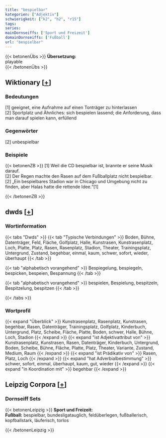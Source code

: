 ```yaml
---
title: "bespielbar"
kategorien: ["Adjektiv"]
schwierigkeit: ["k2", "h2", "r15"]
tags:
series:
mainDornseiffs: ['Sport und Freizeit']
domainDornseiffs: ['Fußball']
url: "bespielbar"
---
```


{{< betonenÜbs >}}
**Übersetzung:**  
playable  
{{< /betonenÜbs >}}

## Wiktionary [[+](https://de.wiktionary.org/wiki/bespielbar)]

### Bedeutungen
[1] geeignet, eine Aufnahme auf einen Tonträger zu hinterlassen  
[2] Sportplatz und Ähnliches: sich bespielen lassend; die Anforderung, dass man darauf spielen kann, erfüllend  

### Gegenwörter
[2] unbespielbar  

### Beispiele
{{< betonenZB >}}
[1] Weil die CD bespielbar ist, brannte er seine Musik darauf.  
[2] Der Regen machte den Rasen auf dem Fußballplatz nicht bespielbar.  
[2] „Ein bespielbares Stadion war in Chicago und Umgebung nicht zu finden, aber Halas hatte die rettende Idee.“[1]  

{{< /betonenZB >}}


## dwds [[+](https://www.dwds.de/wb/bespielbar)]

### Wortinformation
{{< tabs "Dwds" >}}
{{< tab "Typische Verbindungen" >}}
Boden, Bühne, Datenträger, Feld, Fläche, Golfplatz, Halle, Kunstrasen, Kunstrasenplatz, Loch, Platte, Platz, Rasen, Rasenplatz, Stadion, Theater, Trainingsplatz, Untergrund, Zustand, begehbar, einmal, kaum, schwer, sofort, wieder, überhaupt
{{< /tab >}}

{{< tab "alphabetisch vorangehend" >}}
Bespiegelung, bespiegeln, bespicken, bespeien, Bespannung
{{< /tab >}}

{{< tab "alphabetisch vorangehend" >}}
bespielen, Bespielung, bespitzeln, Bespitzelung, bespitzen
{{< /tab >}}

{{< /tabs >}}

### Wortprofil
{{< expand "Überblick" >}} Kunstrasenplatz, Rasenplatz, Kunstrasen, begehbar, Rasen, Datenträger, Trainingsplatz, Golfplatz, Kinderbuch, Untergrund, Platz, Scheibe, Fläche, Platte, Boden, schwer, Halle, Bühne, Loch, Stadion {{< /expand >}}
{{< expand "ist Adjektivattribut von" >}} Kunstrasenplatz, Kunstrasen, Rasen, Datenträger, Kinderbuch, Untergrund, Boden, Scheibe, Bühne, Fläche, Platte, Platz, Theater, Variante, Zustand, Medium, Raum {{< /expand >}}
{{< expand "ist Prädikativ von" >}} Rasen, Platz, Loch {{< /expand >}}
{{< expand "hat Adverbialbestimmung" >}} schwer, sofort, einmal, überhaupt, kaum, gut, wieder {{< /expand >}}
{{< expand "in Koordination mit" >}} begehbar {{< /expand >}}

## Leipzig Corpora [[+](https://corpora.uni-leipzig.de/en/res?word=bespielbar&corpusId=deu_newscrawl-public_2018)]

### Dornseiff Sets
{{< betonenLeipzig >}}
**Sport und Freizeit:**  
**Fußball:** bespielbar, bundesligatauglich, feldüberlegen, fußballerisch, kopfballstark, läuferisch, torlos  

{{< /betonenLeipzig >}}
